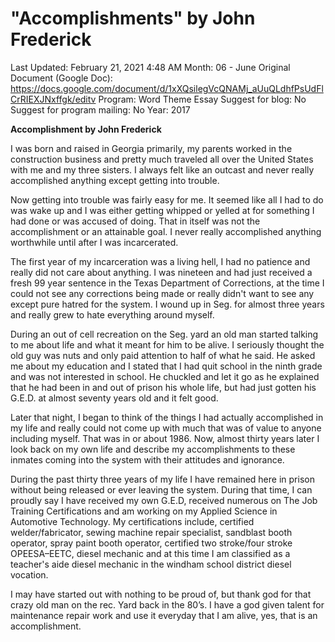 # "Accomplishments" by John Frederick

Last Updated: February 21, 2021 4:48 AM
Month: 06 - June
Original Document (Google Doc): https://docs.google.com/document/d/1xXQsilegVcQNAMj_aUuQLdhfPsUdFlCrRIEXJNxffgk/editv
Program: Word Theme Essay
Suggest for blog: No
Suggest for program mailing: No
Year: 2017

**Accomplishment by John Frederick**

I was born and raised in Georgia primarily, my parents worked in the construction business and pretty much traveled all over the United States with me and my three sisters. I always felt like an outcast and never really accomplished anything except getting into trouble.

Now getting into trouble was fairly easy for me. It seemed like all I had to do was wake up and I was either getting whipped or yelled at for something I had done or was accused of doing. That in itself was not the accomplishment or an attainable goal. I never really accomplished anything worthwhile until after I was incarcerated.

The first year of my incarceration was a living hell, I had no patience and really did not care about anything. I was nineteen and had just received a fresh 99 year sentence in the Texas Department of Corrections, at the time I could not see any corrections being made or really didn't want to see any except pure hatred for the system. I wound up in Seg. for almost three years and really grew to hate everything around myself.

During an out of cell recreation on the Seg. yard an old man started talking to me about life and what it meant for him to be alive. I seriously thought the old guy was nuts and only paid attention to half of what he said. He asked me about my education and I stated that I had quit school in the ninth grade and was not interested in school. He chuckled and let it go as he explained that he had been in and out of prison his whole life, but had just gotten his G.E.D. at almost seventy years old and it felt good.

Later that night, I began to think of the things I had actually accomplished in my life and really could not come up with much that was of value to anyone including myself. That was in or about 1986. Now, almost thirty years later I look back on my own life and describe my accomplishments to these inmates coming into the system with their attitudes and ignorance.

During the past thirty three years of my life I have remained here in prison without being released or ever leaving the system. During that time, I can proudly say I have received my own G.E.D, received numerous on The Job Training Certifications and am working on my Applied Science in Automotive Technology. My certifications include, certified welder/fabricator, sewing machine repair specialist, sandblast booth operator, spray paint booth operator, certified two stroke/four stroke OPEESA–EETC, diesel mechanic and at this time I am classified as a teacher's aide diesel mechanic in the windham school district diesel vocation.

I may have started out with nothing to be proud of, but thank god for that crazy old man on the rec. Yard back in the 80’s. I have a god given talent for maintenance repair work and use it everyday that I am alive, yes, that is an accomplishment.
